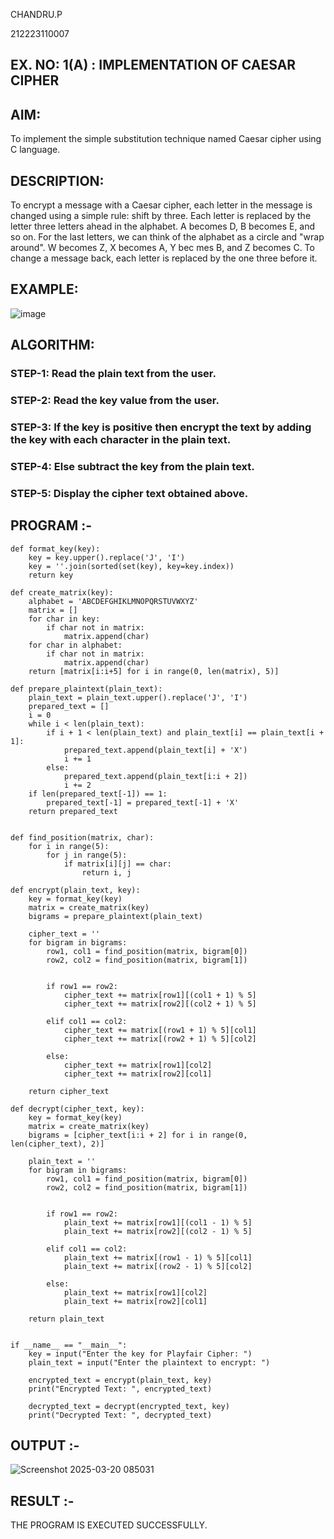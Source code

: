 CHANDRU.P


212223110007

## EX. NO: 1(A) : IMPLEMENTATION OF CAESAR CIPHER

## AIM:

To implement the simple substitution technique named Caesar cipher using C language.

## DESCRIPTION:

To encrypt a message with a Caesar cipher, each letter in the message is changed using a simple rule: shift by three. Each letter is replaced by the letter three letters ahead in the alphabet. A becomes D, B becomes E, and so on. For the last letters, we can think of the
alphabet as a circle and "wrap around". W becomes Z, X becomes A, Y bec mes B, and Z
becomes C. To change a message back, each letter is replaced by the one three before it.

## EXAMPLE:



![image](https://github.com/Hemamanigandan/CNS/assets/149653568/eb9c6c43-8c80-4cdd-b9d4-91705a311c79)


## ALGORITHM:

### STEP-1: Read the plain text from the user.
### STEP-2: Read the key value from the user.
### STEP-3: If the key is positive then encrypt the text by adding the key with each character in the plain text.
### STEP-4: Else subtract the key from the plain text.
### STEP-5: Display the cipher text obtained above.


## PROGRAM :-

```
def format_key(key):
    key = key.upper().replace('J', 'I')  
    key = ''.join(sorted(set(key), key=key.index))  
    return key

def create_matrix(key):
    alphabet = 'ABCDEFGHIKLMNOPQRSTUVWXYZ'
    matrix = []
    for char in key:
        if char not in matrix:
            matrix.append(char)
    for char in alphabet:
        if char not in matrix:
            matrix.append(char)
    return [matrix[i:i+5] for i in range(0, len(matrix), 5)] 

def prepare_plaintext(plain_text):
    plain_text = plain_text.upper().replace('J', 'I')
    prepared_text = []
    i = 0
    while i < len(plain_text):
        if i + 1 < len(plain_text) and plain_text[i] == plain_text[i + 1]:
            prepared_text.append(plain_text[i] + 'X')
            i += 1
        else:
            prepared_text.append(plain_text[i:i + 2])  
            i += 2
    if len(prepared_text[-1]) == 1:  
        prepared_text[-1] = prepared_text[-1] + 'X'
    return prepared_text


def find_position(matrix, char):
    for i in range(5):
        for j in range(5):
            if matrix[i][j] == char:
                return i, j

def encrypt(plain_text, key):
    key = format_key(key)
    matrix = create_matrix(key)
    bigrams = prepare_plaintext(plain_text)
    
    cipher_text = ''
    for bigram in bigrams:
        row1, col1 = find_position(matrix, bigram[0])
        row2, col2 = find_position(matrix, bigram[1])
        
       
        if row1 == row2:
            cipher_text += matrix[row1][(col1 + 1) % 5]
            cipher_text += matrix[row2][(col2 + 1) % 5]
      
        elif col1 == col2:
            cipher_text += matrix[(row1 + 1) % 5][col1]
            cipher_text += matrix[(row2 + 1) % 5][col2]
      
        else:
            cipher_text += matrix[row1][col2]
            cipher_text += matrix[row2][col1]
    
    return cipher_text

def decrypt(cipher_text, key):
    key = format_key(key)
    matrix = create_matrix(key)
    bigrams = [cipher_text[i:i + 2] for i in range(0, len(cipher_text), 2)]
    
    plain_text = ''
    for bigram in bigrams:
        row1, col1 = find_position(matrix, bigram[0])
        row2, col2 = find_position(matrix, bigram[1])
        
        
        if row1 == row2:
            plain_text += matrix[row1][(col1 - 1) % 5]
            plain_text += matrix[row2][(col2 - 1) % 5]
       
        elif col1 == col2:
            plain_text += matrix[(row1 - 1) % 5][col1]
            plain_text += matrix[(row2 - 1) % 5][col2]
       
        else:
            plain_text += matrix[row1][col2]
            plain_text += matrix[row2][col1]
    
    return plain_text


if __name__ == "__main__":
    key = input("Enter the key for Playfair Cipher: ")
    plain_text = input("Enter the plaintext to encrypt: ")
    
    encrypted_text = encrypt(plain_text, key)
    print("Encrypted Text: ", encrypted_text)
    
    decrypted_text = decrypt(encrypted_text, key)
    print("Decrypted Text: ", decrypted_text)

```

## OUTPUT :-
![Screenshot 2025-03-20 085031](https://github.com/user-attachments/assets/6a90500a-7976-4ed3-a3f7-320171b125f5)


## RESULT :-
THE PROGRAM IS EXECUTED SUCCESSFULLY.
